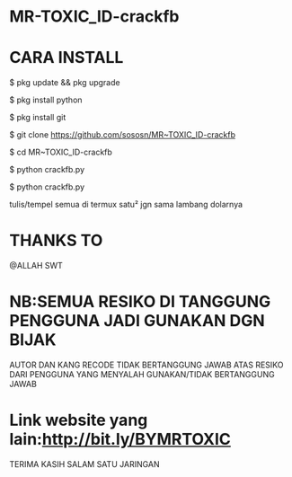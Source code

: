 # MR-TOXIC_ID-crackfb


# CARA INSTALL

$ pkg update && pkg upgrade

$ pkg install python

$ pkg install git

$ git clone https://github.com/sososn/MR~TOXIC_ID-crackfb

$ cd MR~TOXIC_ID-crackfb

$ python crackfb.py

$ python crackfb.py



tulis/tempel semua di termux satu² jgn sama lambang dolarnya




# THANKS TO
 
@ALLAH SWT


# NB:SEMUA RESIKO DI TANGGUNG PENGGUNA JADI GUNAKAN DGN BIJAK
   AUTOR DAN KANG RECODE TIDAK BERTANGGUNG JAWAB ATAS RESIKO
   DARI PENGGUNA YANG MENYALAH GUNAKAN/TIDAK BERTANGGUNG JAWAB

# Link website yang lain:http://bit.ly/BYMRTOXIC

TERIMA KASIH SALAM SATU JARINGAN
